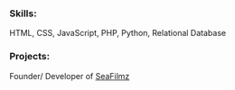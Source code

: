 ### Skills:
HTML, CSS, JavaScript, PHP, Python, Relational Database

### Projects:
Founder/ Developer of [SeaFilmz](https://seafilmz.com/)
